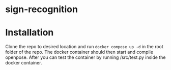 # sign-recognition

# Installation

Clone the repo to desired location and run `docker compose up -d` in the root folder of the repo. The docker container should then start and compile openpose. After you can test the container by running /src/test.py inside the docker container.